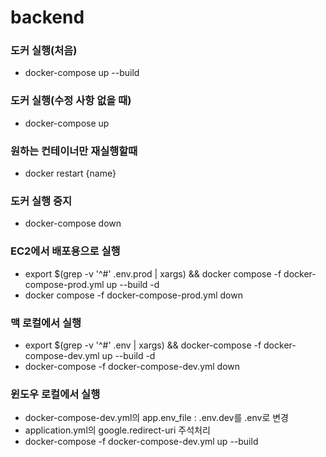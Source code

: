 # backend

### 도커 실행(처음)
- docker-compose up --build

### 도커 실행(수정 사항 없을 때)
- docker-compose up

### 원하는 컨테이너만 재실행할때
- docker restart {name}

### 도커 실행 중지
- docker-compose down

### EC2에서 배포용으로 실행
- export $(grep -v '^#' .env.prod | xargs) && docker compose -f docker-compose-prod.yml up --build -d
- docker compose -f docker-compose-prod.yml down

### 맥 로컬에서 실행
- export $(grep -v '^#' .env | xargs) && docker-compose -f docker-compose-dev.yml up --build -d
- docker-compose -f docker-compose-dev.yml down

### 윈도우 로컬에서 실행
- docker-compose-dev.yml의 app.env_file : .env.dev를 .env로 변경
- application.yml의 google.redirect-uri 주석처리
- docker-compose -f docker-compose-dev.yml up --build

